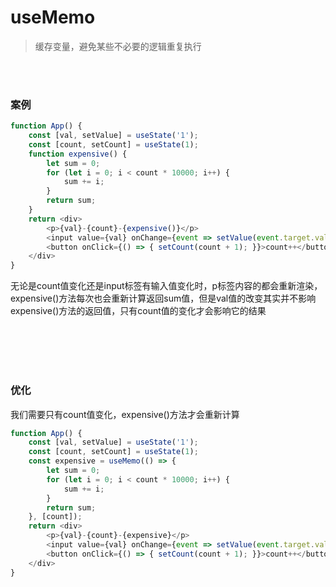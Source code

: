 # useMemo

> 缓存变量，避免某些不必要的逻辑重复执行

<br></br>


### 案例

```javascript
function App() {
    const [val, setValue] = useState('1');
    const [count, setCount] = useState(1);
    function expensive() {
        let sum = 0;
        for (let i = 0; i < count * 10000; i++) {
            sum += i;
        }
        return sum;
    }
    return <div>
        <p>{val}-{count}-{expensive()}</p>
        <input value={val} onChange={event => setValue(event.target.value)}/>
        <button onClick={() => { setCount(count + 1); }}>count++</button>
    </div>
}
```

无论是count值变化还是input标签有输入值变化时，p标签内容的都会重新渲染，expensive()方法每次也会重新计算返回sum值，但是val值的改变其实并不影响expensive()方法的返回值，只有count值的变化才会影响它的结果

<br></br>
<br></br>




### 优化

我们需要只有count值变化，expensive()方法才会重新计算

```javascript
function App() {
    const [val, setValue] = useState('1');
    const [count, setCount] = useState(1);
    const expensive = useMemo(() => {
        let sum = 0;
        for (let i = 0; i < count * 10000; i++) {
            sum += i;
        }
        return sum;
    }, [count]);
    return <div>
        <p>{val}-{count}-{expensive}</p>
        <input value={val} onChange={event => setValue(event.target.value)}/>
        <button onClick={() => { setCount(count + 1); }}>count++</button>
    </div>
}
```

